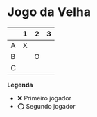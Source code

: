 # Jogo da Velha

|   | 1 | 2 | 3 |
|---|---|---|---|
| A | X |  |   |
| B |  |O |  |
| C | |  |  |

**Legenda**

- ❌ Primeiro jogador 
- ⭕ Segundo jogador